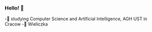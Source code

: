 ### Hello! 👋
-:book: studying Computer Science and Artificial Intelligence, AGH UST in Cracow 
-:round_pushpin: Wieliczka  

